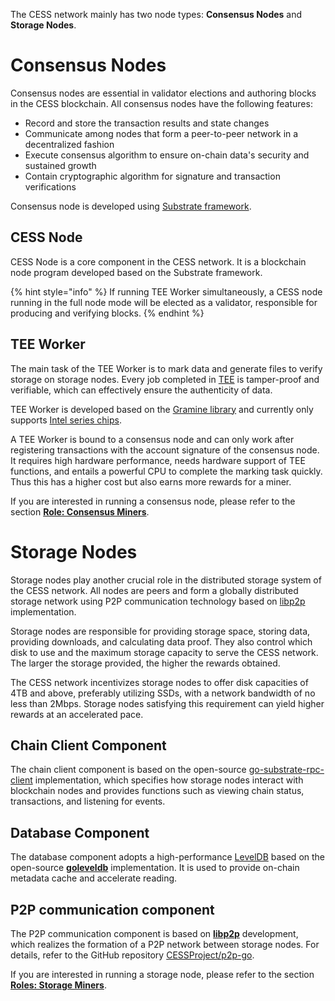 The CESS network mainly has two node types: **Consensus Nodes** and **Storage Nodes**.

# Consensus Nodes

Consensus nodes are essential in validator elections and authoring blocks in the CESS blockchain. All consensus nodes have the following features:

- Record and store the transaction results and state changes
- Communicate among nodes that form a peer-to-peer network in a decentralized fashion
- Execute consensus algorithm to ensure on-chain data's security and sustained growth
- Contain cryptographic algorithm for signature and transaction verifications

Consensus node is developed using [Substrate framework](https://substrate.io/).

## CESS Node

CESS Node is a core component in the CESS network. It is a blockchain node program developed based on the Substrate framework.

{% hint style="info" %}
If running TEE Worker simultaneously, a CESS node running in the full node mode will be elected as a validator, responsible for producing and verifying blocks.
{% endhint %}

## TEE Worker

The main task of the TEE Worker is to mark data and generate files to verify storage on storage nodes. Every job completed in [TEE](https://en.wikipedia.org/wiki/Trusted_execution_environment) is tamper-proof and verifiable, which can effectively ensure the authenticity of data.

TEE Worker is developed based on the [Gramine library](https://gramineproject.io/) and currently only supports [Intel series chips](https://www.intel.com/content/www/us/en/developer/articles/tool/intel-trusted-execution-technology.html).

A TEE Worker is bound to a consensus node and can only work after registering transactions with the account signature of the consensus node. It requires high hardware performance, needs hardware support of TEE functions, and entails a powerful CPU to complete the marking task quickly. Thus this has a higher cost but also earns more rewards for a miner.

If you are interested in running a consensus node, please refer to the section [**Role: Consensus Miners**](../consensus-node).

# Storage Nodes

Storage nodes play another crucial role in the distributed storage system of the CESS network. All nodes are peers and form a globally distributed storage network using P2P communication technology based on [libp2p](https://github.com/libp2p/go-libp2p) implementation.

Storage nodes are responsible for providing storage space, storing data, providing downloads, and calculating data proof. They also control which disk to use and the maximum storage capacity to serve the CESS network. The larger the storage provided, the higher the rewards obtained.

The CESS network incentivizes storage nodes to offer disk capacities of 4TB and above, preferably utilizing SSDs, with a network bandwidth of no less than 2Mbps. Storage nodes satisfying this requirement can yield higher rewards at an accelerated pace.

## Chain Client Component

The chain client component is based on the open-source [go-substrate-rpc-client](https://github.com/centrifuge/go-substrate-rpc-client) implementation, which specifies how storage nodes interact with blockchain nodes and provides functions such as viewing chain status, transactions, and listening for events.

## Database Component

The database component adopts a high-performance [LevelDB](https://en.wikipedia.org/wiki/LevelDB) based on the open-source [**goleveldb**](https://github.com/syndtr/goleveldb) implementation. It is used to provide on-chain metadata cache and accelerate reading.

## P2P communication component

The P2P communication component is based on [**libp2p**](https://libp2p.io/) development, which realizes the formation of a P2P network between storage nodes. For details, refer to the GitHub repository [CESSProject/p2p-go](https://github.com/CESSProject/p2p-go).

If you are interested in running a storage node, please refer to the section [**Roles: Storage Miners**](../storage-node).
